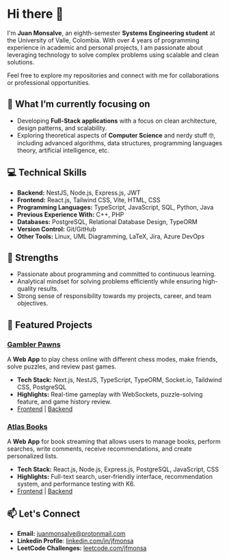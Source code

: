 # Hi there 👋  

I'm **Juan Monsalve**, an eighth-semester **Systems Engineering student** at the University of Valle, Colombia. With over 4 years of programming experience in academic and personal projects, I am passionate about leveraging technology to solve complex problems using scalable and clean solutions.  

Feel free to explore my repositories and connect with me for collaborations or professional opportunities.  

## 🌟 What I’m currently focusing on  
- Developing **Full-Stack applications** with a focus on clean architecture, design patterns, and scalability.
- Exploring theoretical aspects of **Computer Science** and nerdy stuff 🤓, including advanced algorithms, data structures, programming languages theory, artificial intelligence, etc.

## 💻 Technical Skills  
- **Backend:** NestJS, Node.js, Express.js, JWT  
- **Frontend:** React.js, Tailwind CSS, Vite, HTML, CSS  
- **Programming Languages:** TypeScript, JavaScript, SQL, Python, Java  
- **Previous Experience With:** C++, PHP  
- **Databases:** PostgreSQL, Relational Database Design, TypeORM  
- **Version Control:** Git/GitHub  
- **Other Tools:** Linux, UML Diagramming, LaTeX, Jira, Azure DevOps  

## 🚀 Strengths  
- Passionate about programming and committed to continuous learning.  
- Analytical mindset for solving problems efficiently while ensuring high-quality results.  
- Strong sense of responsibility towards my projects, career, and team objectives.

## 🌟 Featured Projects  

### [Gambler Pawns](https://gambler-pawns-frontend-staging.up.railway.app/)
A **Web App** to play chess online with different chess modes, make friends, solve puzzles, and review past games.  
- **Tech Stack:** Next.js, NestJS, TypeScript, TypeORM, Socket.io, Taildwind CSS, PostgreSQL
- **Highlights:** Real-time gameplay with WebSockets, puzzle-solving feature, and game history review.  
- [Frontend](https://github.com/amg1114/gambler-pawns-frontend) | [Backend](https://github.com/amg1114/gambler-pawns-backend)

### [Atlas Books](https://atlasbooks.netlify.app/)  
A **Web App** for book streaming that allows users to manage books, perform searches, write comments, receive recommendations, and create personalized lists.  
- **Tech Stack:** React.js, Node.js, Express.js, PostgreSQL, JavaScript, CSS  
- **Highlights:** Full-text search, user-friendly interface, recommendation system, and performance testing with K6.  
- [Frontend](https://github.com/jfmonsa/atlasBooks-front) | [Backend](https://github.com/JSebastianMarin/AtlasBooks-back)

## 📫 Let's Connect  
- **Email:** [juanmonsalve@protonmail.com](mailto:juanmonsalve@protonmail.com)
- **Linkedin Profile**: [linkedin.com/in/jfmonsa](https://linkedin.com/in/jfmonsa)
- **LeetCode Challenges:** [leetcode.com/jfmonsa](https://leetcode.com/jfmonsa)  
